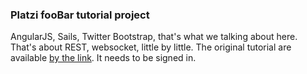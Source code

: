 ### Platzi fooBar tutorial project

AngularJS, Sails, Twitter Bootstrap, that's what we talking about here.
That's about REST, websocket, little by little.
The original tutorial are available
[by the link](https://courses.platzi.com/). It needs to be signed in.
